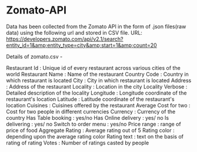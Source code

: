 # Zomato-API
Data has been collected from the Zomato API in the form of .json files(raw data) using the following url and stored in CSV file.
URL: https://developers.zomato.com/api/v2.1/search?entity_id=1&amp;entity_type=city&amp;start=1&amp;count=20 

Details of zomato.csv -

Restaurant Id : Unique id of every restaurant across various cities of the world
Restaurant Name : Name of the restaurant
Country Code : Country in which restaurant is located
City : City in which restaurant is located
Address : Address of the restaurant
Locality : Location in the city
Locality Verbose : Detailed description of the locality
Longitude : Longitude coordinate of the restaurant's location
Latitude : Latitude coordinate of the restaurant's location
Cuisines : Cuisines offered by the restaurant
Average Cost for two : Cost for two people in different currencies
Currency : Currency of the country
Has Table booking : yes/no
Has Online delivery : yes/ no
Is delivering : yes/ no
Switch to order menu : yes/no
Price range : range of price of food
Aggregate Rating : Average rating out of 5
Rating color : depending upon the average rating color
Rating text : text on the basis of rating of rating
Votes : Number of ratings casted by people


